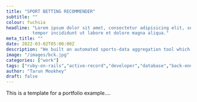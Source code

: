 ```yaml
---
title: "SPORT BETTING RECOMMENDER"
subtitle: ""
colour: fuchsia
headline: "Lorem ipsum dolor sit amet, consectetur adipisicing elit, sed do eiusmod
          tempor incididunt ut labore et dolore magna aliqua."
meta_title: ""
date: 2022-03-02T05:00:00Z
description: "We built an automated sports-data aggregation tool which scrapes global sports data."
image: "/images/bck.jpg"
categories: ["work"]
tags: ["ruby-on-rails","active-record","developer","database","back-end"]
author: "Tarun Mookhey"
draft: false
---
```

This is a template for a portfolio example....